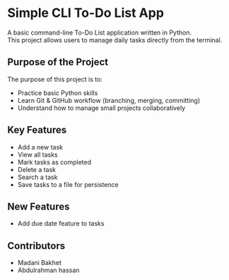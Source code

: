 # Simple CLI To-Do List App

A basic command-line To-Do List application written in Python.  
This project allows users to manage daily tasks directly from the terminal.

## Purpose of the Project

The purpose of this project is to:
- Practice basic Python skills
- Learn Git & GitHub workflow (branching, merging, committing)
- Understand how to manage small projects collaboratively

## Key Features

- Add a new task
- View all tasks
- Mark tasks as completed
- Delete a task
- Search a task
- Save tasks to a file for persistence

## New Features

- Add due date feature to tasks

## Contributors

- Madani Bakhet
- Abdulrahman hassan
